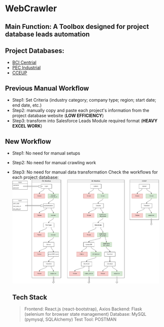 # WebCrawler
## Main Function: A Toolbox designed for project database leads automation 
## Project Databases:
- [BCI Centrial](https://app-leadmanager.bcicentral.com/main/dashboard)
- [PEC Industrial](https://www.industrialinfo.com/)
- [CCEUP](http://www.cceup.com/)

## Previous Manual Workflow
- Step1: Set Criteria (industry category; company type; region; start date; end date, etc.)
- Step2: manually copy and paste each project's information from the project database website (**LOW EFFICIENCY**)
- Step3: transform into Salesforce Leads Module required format (**HEAVY EXCEL WORK**)

## New Workflow
- Step1: No need for manual setups
- Step2: No need for manual crawling work
- Step3: No need for manual data transformation
  Check the workflows for each project database:
  ![workflows](https://github.com/ZiningJin/WebCrawler/blob/main/workflows.png)

  ## Tech Stack
  > Frontend: React.js (react-bootstrap), Axios 
  > Backend: Flask (selenium for browser state management) 
  > Database: MySQL (pymysql, SQLAlchemy) 
  > Test Tool: POSTMAN 

